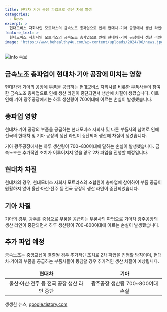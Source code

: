 ```yaml
---
title: 현대차 기아 공장 파업으로 생산 차질 발생
categories:
  - News
excerpt: >
  현대모비스 자회사인 모트라스의 금속노조 총파업으로 인해 현대차·기아 공장에서 생산 라인이 중단되면서 전국적인 생산 차질이 발생했다. 금속노조는 노조법 개정과 타임오프 폐기를 요구하며 오후 2시부터 전국에서 총파업을 벌이고 있다. 모트라스 조합원들의 파업으로 부품 공급이 중단되면서 생산 라인이 멈추고, 기아차 광주공장에서는 하루에 700~800여대의 생산 차량이 손실됐다. 이에 금속노조는 중앙교섭 결렬 시 18일 2차 파업을 진행할 예정이며, 부품업체들의 동참으로 추가적인 생산 차질이 발생할 것으로 보인다.
feature_text: >
  현대모비스 자회사인 모트라스의 금속노조 총파업으로 인해 현대차·기아 공장에서 생산 라인이 중단되면서 전국적인 생산 차질이 발생했다. 금속노조는 노조법 개정과 타임오프 폐기를 요구하며 오후 2시부터 전국에서 총파업을 벌이고 있다. 모트라스 조합원들의 파업으로 부품 공급이 중단되면서 생산 라인이 멈추고, 기아차 광주공장에서는 하루에 700~800여대의 생산 차량이 손실됐다. 이에 금속노조는 중앙교섭 결렬 시 18일 2차 파업을 진행할 예정이며, 부품업체들의 동참으로 추가적인 생산 차질이 발생할 것으로 보인다.
image: 'https://www.behealthy4u.com/wp-content/uploads/2024/06/news.jpg'
---
```


<p><img src="https://www.behealthy4u.com/wp-content/uploads/2024/06/news.jpg" alt="info 속보" /></p>

<h2>금속노조 총파업이 현대차·기아 공장에 미치는 영향</h2>

<p data-ke-size="size16">현대차와 기아의 공장에 부품을 공급하는 현대모비스 자회사를 비롯한 부품사들이 참여한 금속노조 총파업으로 인해 생산 라인이 중단되면서 생산에 차질이 생겼습니다. 이로 인해 기아 광주공장에서는 하루 생산량이 700여대에 이르는 손실이 발생했습니다.</p>

<h2 data-ke-size="size26">총파업 영향</h2>

<p data-ke-size="size16">현대차·기아 공장의 부품을 공급하는 현대모비스 자회사 및 다른 부품사의 참여로 인해 전국의 현대차 및 기아 공장의 생산 라인이 중단되어 생산에 차질이 생겼습니다.</p>

<p data-ke-size="size16">기아 광주공장에서는 하루 생산량이 700~800여대에 달하는 손실이 발생했습니다. 금속노조는 추가적인 조치가 이루어지지 않을 경우 2차 파업을 진행할 예정입니다.</p>

<h2 data-ke-size="size26">현대차 차질</h2>

<p data-ke-size="size16">현대차의 경우, 현대모비스 자회사 모트라스의 조합원이 총파업에 참여하여 부품 공급이 원활하지 않아 울산·아산·전주 등 전국 공장의 생산 라인이 중단되었습니다.</p>

<h2 data-ke-size="size26">기아 차질</h2>

<p data-ke-size="size16">기아의 경우, 광주를 중심으로 부품을 공급하는 부품사의 파업으로 기아차 광주공장의 생산 라인이 중단되면서 하루 생산량이 700~800여대에 이르는 손실이 발생했습니다.</p>

<h2 data-ke-size="size26">추가 파업 예정</h2>

<p data-ke-size="size16">금속노조는 중앙교섭이 결렬될 경우 추가적인 조치로 2차 파업을 진행할 방침이며, 현대차·기아의 부품을 공급하는 부품사들이 동참할 경우 추가적인 생산 차질이 예상됩니다.</p>

<table>
    <thead>
        <tr>
            <td style="text-align: center; height: 17px;"><b>현대차</b></td>
            <td style="text-align: center; height: 17px;"><b>기아</b></td>
        </tr>
    </thead>
    <tbody>
        <tr>
            <td style="text-align: center; height: 17px;">울산·아산·전주 등 전국 공장 생산 라인 중단</td>
            <td style="text-align: center; height: 17px;">광주공장 생산량 700~800여대 손실</td>
        </tr>
    </tbody>
</table>
생생한 뉴스, <a href="https://qoogle.tistory.com" rel="dofollow">qoogle.tistory.com</a>


